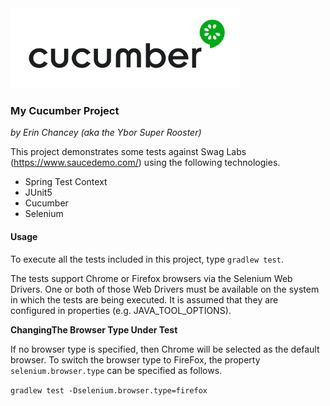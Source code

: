 <img alt="Cucumber BDD Testing" src="cucumber.png" height="128px"/>

### My Cucumber Project
_by Erin Chancey (aka the Ybor Super Rooster)_

This project demonstrates some tests against Swag Labs (https://www.saucedemo.com/) using the following technologies.
* Spring Test Context
* JUnit5
* Cucumber
* Selenium

#### Usage

To execute all the tests included in this project, type `gradlew test`. 

The tests support Chrome or Firefox browsers via the Selenium Web Drivers. One or both of those Web Drivers must be 
available on the system in which the tests are being executed. It is assumed that they are configured in properties
(e.g. JAVA_TOOL_OPTIONS).

**ChangingThe Browser Type Under Test**

If no browser type is specified, then Chrome will be selected as the default browser. To switch the browser type to
FireFox, the property `selenium.browser.type` can be specified as follows.

`gradlew test -Dselenium.browser.type=firefox`

